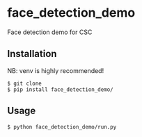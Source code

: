 # face_detection_demo
Face detection demo for CSC

## Installation
NB: venv is highly recommended!

```
$ git clone  
$ pip install face_detection_demo/ 
```

## Usage
```
$ python face_detection_demo/run.py
```
